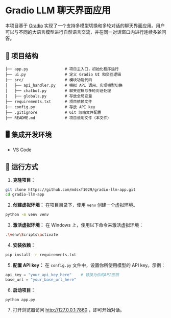 # Gradio LLM 聊天界面应用

本项目基于 [Gradio](https://www.gradio.app/) 实现了一个支持多模型切换和多轮对话的聊天界面应用。用户可以与不同的大语言模型进行自然语言交流，并在同一对话窗口内进行连续多轮问答。

## 📁 项目结构

```
├── app.py                # 项目主入口，初始化程序运行
├── ui.py                 # 定义 Gradio UI 和交互逻辑
├── src/                  # 模块功能代码
│   ├── api_handler.py    # 模拟 API 调用，实现模型切换
│   ├── chatbot.py        # 聊天逻辑与多轮对话处理
│   ├── globals.py        # 存放全局变量
├── requirements.txt      # 项目依赖文件
├── config.py             # 存放 API key
├── .gitignore            # Git 忽略文件配置
├── README.md             # 项目说明文件（本文件）
```

## 🖥️ 集成开发环境
- VS Code

## 🚀 运行方式

1. **克隆项目：**

```bash
git clone https://github.com/mdsxf1029/gradio-llm-app.git
cd gradio-llm-app
```

2. **创建虚拟环境：**
在项目目录下，使用 `venv` 创建一个虚拟环境。

```bash
python -m venv venv
```

3. **激活虚拟环境：**
在 Windows 上，使用以下命令来激活虚拟环境：

```bash
.\venv\Scripts\activate
```

4. **安装依赖：**

```bash
pip install -r requirements.txt
```

5. **配置 API key：**
在 `config.py` 文件中，设置你所使用模型的 API key。示例：

```python
api_key = "your_api_key_here"    # 替换为你的API密钥
base_url = "your_base_url_here"
```

6. **启动项目：**

```bash
python app.py
```

7. 打开浏览器访问 http://127.0.0.1:7860 ，即可开始对话。